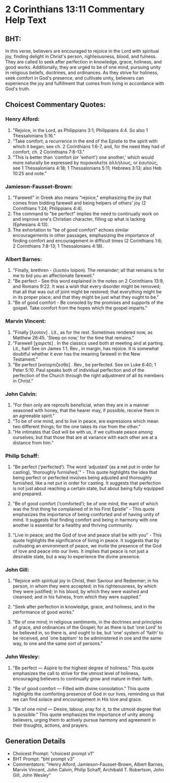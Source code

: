 # 2 Corinthians 13:11 Commentary Help Text

## BHT:
In this verse, believers are encouraged to rejoice in the Lord with spiritual joy, finding delight in Christ's person, righteousness, blood, and fulness. They are called to seek after perfection in knowledge, grace, holiness, and good works. Additionally, they are urged to be of one mind, pursuing unity in religious beliefs, doctrines, and ordinances. As they strive for holiness, seek comfort in God's presence, and cultivate unity, believers can experience the joy and fulfillment that comes from living in accordance with God's truth.

## Choicest Commentary Quotes:
### Henry Alford:
1. "Rejoice, in the Lord, as Philippians 3:1; Philippians 4:4. So also 1 Thessalonians 5:16." 
2. "Take comfort; a recurrence in the end of the Epistle to the spirit with which it began; see ch. 2 Corinthians 1:6-7, and, for the need they had of comfort, ch. 2 Corinthians 7:8-13."
3. "This is better than 'comfort (or 'exhort') one another,' which would more naturally be expressed by παρακαλεῖτε ἀλλήλους, or ἑαυτούς, see 1 Thessalonians 4:18; 1 Thessalonians 5:11; Hebrews 3:13; also Heb 10:25 and note."

### Jamieson-Fausset-Brown:
1. "Farewell" in Greek also means "rejoice," emphasizing the joy that comes from bidding farewell and being helpers of others' joy (2 Corinthians 1:24; Philippians 4:4).
2. The command to "be perfect" implies the need to continually work on and improve one's Christian character, filling up what is lacking (Ephesians 4:13).
3. The exhortation to "be of good comfort" echoes similar encouragements in other passages, emphasizing the importance of finding comfort and encouragement in difficult times (2 Corinthians 1:6; 2 Corinthians 7:8-13; 1 Thessalonians 4:18).

### Albert Barnes:
1. "Finally, brethren - (λοιπὸν loipon). The remainder; all that remains is for me to bid you an affectionate farewell."
2. "Be perfect - See this word explained in the notes on 2 Corinthians 13:9, and Romans 9:22. It was a wish that every disorder might be removed; that all that was out of joint might be restored; that everything might be in its proper place; and that they might be just what they ought to be."
3. "Be of good comfort - Be consoled by the promises and supports of the gospel. Take comfort from the hopes which the gospel imparts."

### Marvin Vincent:
1. "Finally [λοιπον] . Lit., as for the rest. Sometimes rendered now, as Matthew 26:45. 'Sleep on now,' for the time that remains." 
2. "Farewell [χαιρετε] . In the classics used both at meeting and at parting. Lit., hail! See on James 1:1. Rev., in margin, has rejoice. It is somewhat doubtful whether it ever has the meaning farewell in the New Testament." 
3. "Be perfect [καταρτιζεσθε] . Rev., be perfected. See on Luke 6:40; 1 Peter 5:10. Paul speaks both of individual perfection and of the perfection of the Church through the right adjustment of all its members in Christ."

### John Calvin:
1. "For then only are reproofs beneficial, when they are in a manner seasoned with honey, that the hearer may, if possible, receive them in an agreeable spirit."
2. "To be of one mind, and to live in peace, are expressions which mean two different things; for the one takes its rise from the other."
3. "He intimates that God will be with us, if we cultivate peace among ourselves; but that those that are at variance with each other are at a distance from him."

### Philip Schaff:
1. "Be perfect (‘perfected’). The word ‘adjusted’ (as a net put in order for casting), ‘thoroughly furnished,’" - This quote highlights the idea that being perfect or perfected involves being adjusted and thoroughly furnished, like a net put in order for casting. It suggests that perfection is not just about reaching a certain state, but about being fully equipped and prepared.

2. "Be of good comfort (‘comforted’); be of one mind, the want of which was the first thing he complained of in his First Epistle" - This quote emphasizes the importance of being comforted and of having unity of mind. It suggests that finding comfort and being in harmony with one another is essential for a healthy and thriving community.

3. "Live in peace; and the God of love and peace shall be with you" - This quote highlights the significance of living in peace. It suggests that by cultivating an environment of peace, we invite the presence of the God of love and peace into our lives. It implies that peace is not just a desirable state, but a way to experience the divine presence.

### John Gill:
1. "Rejoice with spiritual joy in Christ, their Saviour and Redeemer; in his person, in whom they were accepted; in his righteousness, by which they were justified; in his blood, by which they were washed and cleansed; and in his fulness, from which they were supplied."

2. "Seek after perfection in knowledge, grace, and holiness, and in the performance of good works."

3. "Be of one mind; in religious sentiments, in the doctrines and principles of grace, and ordinances of the Gospel; for as there is but 'one Lord' to be believed in, so there is, and ought to be, but 'one' system of 'faith' to be received, and 'one baptism' to be administered in one and the same way, to one and the same sort of persons."

### John Wesley:
1. "Be perfect — Aspire to the highest degree of holiness." This quote emphasizes the call to strive for the utmost level of holiness, encouraging believers to continually grow and mature in their faith.

2. "Be of good comfort — Filled with divine consolation." This quote highlights the comforting presence of God in our lives, reminding us that we can find solace and encouragement in His love and grace.

3. "Be of one mind — Desire, labour, pray for it, to the utmost degree that is possible." This quote emphasizes the importance of unity among believers, urging them to actively pursue harmony and agreement in their thoughts, actions, and prayers.


## Generation Details
- Choicest Prompt: "choicest prompt v1"
- BHT Prompt: "bht prompt v3"
- Commentators: "Henry Alford, Jamieson-Fausset-Brown, Albert Barnes, Marvin Vincent, John Calvin, Philip Schaff, Archibald T. Robertson, John Gill, John Wesley"
